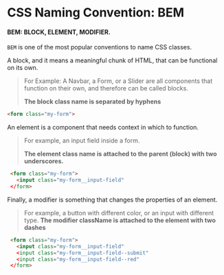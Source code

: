 # CSS Naming Convention: BEM

#### BEM: BLOCK, ELEMENT, MODIFIER.
```BEM``` is one of the most popular conventions to name CSS classes.

A block, and it means a meaningful chunk of HTML, that can be functional on its own.

> For Example: A Navbar, a Form, or a Slider are all components that function on their own, and therefore can be called blocks.
>
> **The block class name is separated by hyphens**
```HTML
<form class="my-form">
```

An element is a component that needs context in which to function. 
> For example, an input field inside a form.
> 
> **The element class name is attached to the parent (block) with two underscores.**

```HTML
 <form class="my-form">
   <input class="my-form__input-field"
 </form>
```

Finally, a modifier is something that changes the properties of an element.
> For example, a button with different color, or an input with different type.
> **The modifier className is attached to the element with two dashes**
```HTML
 <form class="my-form">
   <input class="my-form__input-field"
   <input class="my-form__input-field--submit"
   <input class="my-form__input-field--red"
 </form>
 ```

